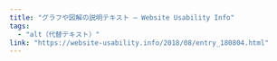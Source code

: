 ```yaml
---
title: "グラフや図解の説明テキスト — Website Usability Info"
tags:
  - "alt（代替テキスト）"
link: "https://website-usability.info/2018/08/entry_180804.html"
---
```

